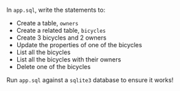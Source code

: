In `app.sql`, write the statements to:

* Create a table, `owners`
* Create a related table, `bicycles`
* Create 3 bicycles and 2 owners
* Update the properties of one of the bicycles
* List all the bicycles
* List all the bicycles with their owners
* Delete one of the bicycles

Run `app.sql` against a `sqlite3` database to ensure it works!
